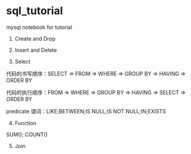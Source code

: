 # sql_tutorial
mysql notebook for tutorial

1. Create and Drop

2. Insert and Delete

3. Select

代码的书写顺序：SELECT  =>  FROM => WHERE => GROUP BY => HAVING => ORDER BY

代码的执行顺序：FROM => WHERE => GROUP BY => HAVING => SELECT => ORDER BY

predicate 谓词：LIKE;BETWEEN;IS NULL;IS NOT NULL;IN;EXISTS

4. Function
   
SUM(); COUNT()

5. Join



